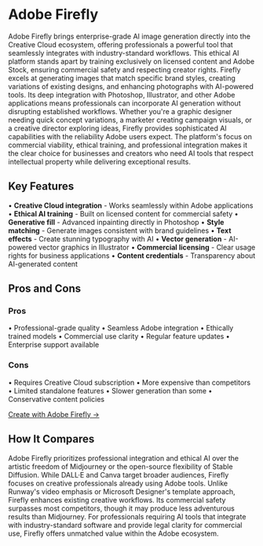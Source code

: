 # Adobe Firefly

Adobe Firefly brings enterprise-grade AI image generation directly into the Creative Cloud ecosystem, offering professionals a powerful tool that seamlessly integrates with industry-standard workflows. This ethical AI platform stands apart by training exclusively on licensed content and Adobe Stock, ensuring commercial safety and respecting creator rights. Firefly excels at generating images that match specific brand styles, creating variations of existing designs, and enhancing photographs with AI-powered tools. Its deep integration with Photoshop, Illustrator, and other Adobe applications means professionals can incorporate AI generation without disrupting established workflows. Whether you're a graphic designer needing quick concept variations, a marketer creating campaign visuals, or a creative director exploring ideas, Firefly provides sophisticated AI capabilities with the reliability Adobe users expect. The platform's focus on commercial viability, ethical training, and professional integration makes it the clear choice for businesses and creators who need AI tools that respect intellectual property while delivering exceptional results.

## Key Features

• **Creative Cloud integration** - Works seamlessly within Adobe applications
• **Ethical AI training** - Built on licensed content for commercial safety
• **Generative fill** - Advanced inpainting directly in Photoshop
• **Style matching** - Generate images consistent with brand guidelines
• **Text effects** - Create stunning typography with AI
• **Vector generation** - AI-powered vector graphics in Illustrator
• **Commercial licensing** - Clear usage rights for business applications
• **Content credentials** - Transparency about AI-generated content

## Pros and Cons

### Pros
• Professional-grade quality
• Seamless Adobe integration
• Ethically trained models
• Commercial use clarity
• Regular feature updates
• Enterprise support available

### Cons
• Requires Creative Cloud subscription
• More expensive than competitors
• Limited standalone features
• Slower generation than some
• Conservative content policies

[Create with Adobe Firefly →](https://firefly.adobe.com)

## How It Compares

Adobe Firefly prioritizes professional integration and ethical AI over the artistic freedom of Midjourney or the open-source flexibility of Stable Diffusion. While DALL·E and Canva target broader audiences, Firefly focuses on creative professionals already using Adobe tools. Unlike Runway's video emphasis or Microsoft Designer's template approach, Firefly enhances existing creative workflows. Its commercial safety surpasses most competitors, though it may produce less adventurous results than Midjourney. For professionals requiring AI tools that integrate with industry-standard software and provide legal clarity for commercial use, Firefly offers unmatched value within the Adobe ecosystem.